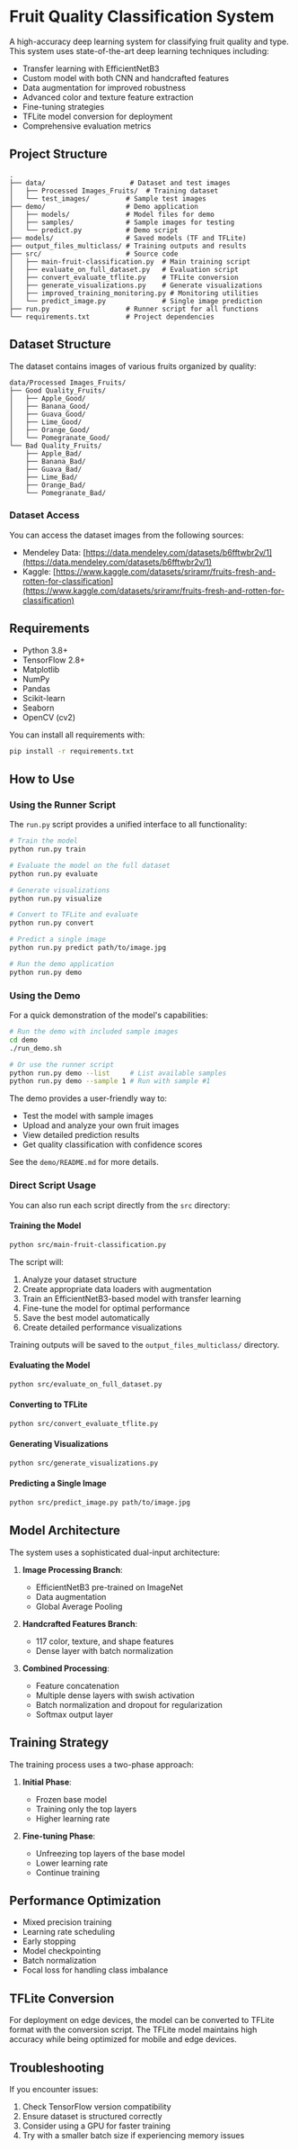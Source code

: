 # Fruit Quality Classification System

A high-accuracy deep learning system for classifying fruit quality and type. This system uses state-of-the-art deep learning techniques including:

- Transfer learning with EfficientNetB3
- Custom model with both CNN and handcrafted features
- Data augmentation for improved robustness
- Advanced color and texture feature extraction
- Fine-tuning strategies
- TFLite model conversion for deployment
- Comprehensive evaluation metrics

## Project Structure

```
.
├── data/                     # Dataset and test images
│   ├── Processed Images_Fruits/  # Training dataset
│   └── test_images/         # Sample test images
├── demo/                    # Demo application
│   ├── models/              # Model files for demo
│   ├── samples/             # Sample images for testing
│   └── predict.py           # Demo script
├── models/                  # Saved models (TF and TFLite)
├── output_files_multiclass/ # Training outputs and results
├── src/                     # Source code
│   ├── main-fruit-classification.py  # Main training script
│   ├── evaluate_on_full_dataset.py   # Evaluation script
│   ├── convert_evaluate_tflite.py    # TFLite conversion
│   ├── generate_visualizations.py    # Generate visualizations
│   ├── improved_training_monitoring.py # Monitoring utilities
│   └── predict_image.py              # Single image prediction
├── run.py                   # Runner script for all functions
└── requirements.txt         # Project dependencies
```

## Dataset Structure

The dataset contains images of various fruits organized by quality:

```
data/Processed Images_Fruits/
├── Good Quality_Fruits/
│   ├── Apple_Good/
│   ├── Banana_Good/
│   ├── Guava_Good/
│   ├── Lime_Good/
│   ├── Orange_Good/
│   └── Pomegranate_Good/
└── Bad Quality_Fruits/
    ├── Apple_Bad/
    ├── Banana_Bad/
    ├── Guava_Bad/
    ├── Lime_Bad/
    ├── Orange_Bad/
    └── Pomegranate_Bad/
```

### Dataset Access

You can access the dataset images from the following sources:

- Mendeley Data: [https://data.mendeley.com/datasets/b6fftwbr2v/1](https://data.mendeley.com/datasets/b6fftwbr2v/1)
- Kaggle: [https://www.kaggle.com/datasets/sriramr/fruits-fresh-and-rotten-for-classification](https://www.kaggle.com/datasets/sriramr/fruits-fresh-and-rotten-for-classification)

## Requirements

- Python 3.8+
- TensorFlow 2.8+
- Matplotlib
- NumPy
- Pandas
- Scikit-learn
- Seaborn
- OpenCV (cv2)

You can install all requirements with:

```bash
pip install -r requirements.txt
```

## How to Use

### Using the Runner Script

The `run.py` script provides a unified interface to all functionality:

```bash
# Train the model
python run.py train

# Evaluate the model on the full dataset
python run.py evaluate

# Generate visualizations
python run.py visualize

# Convert to TFLite and evaluate
python run.py convert

# Predict a single image
python run.py predict path/to/image.jpg

# Run the demo application
python run.py demo
```

### Using the Demo

For a quick demonstration of the model's capabilities:

```bash
# Run the demo with included sample images
cd demo
./run_demo.sh

# Or use the runner script
python run.py demo --list     # List available samples
python run.py demo --sample 1 # Run with sample #1
```

The demo provides a user-friendly way to:

- Test the model with sample images
- Upload and analyze your own fruit images
- View detailed prediction results
- Get quality classification with confidence scores

See the `demo/README.md` for more details.

### Direct Script Usage

You can also run each script directly from the `src` directory:

#### Training the Model

```bash
python src/main-fruit-classification.py
```

The script will:

1. Analyze your dataset structure
2. Create appropriate data loaders with augmentation
3. Train an EfficientNetB3-based model with transfer learning
4. Fine-tune the model for optimal performance
5. Save the best model automatically
6. Create detailed performance visualizations

Training outputs will be saved to the `output_files_multiclass/` directory.

#### Evaluating the Model

```bash
python src/evaluate_on_full_dataset.py
```

#### Converting to TFLite

```bash
python src/convert_evaluate_tflite.py
```

#### Generating Visualizations

```bash
python src/generate_visualizations.py
```

#### Predicting a Single Image

```bash
python src/predict_image.py path/to/image.jpg
```

## Model Architecture

The system uses a sophisticated dual-input architecture:

1. **Image Processing Branch**:

   - EfficientNetB3 pre-trained on ImageNet
   - Data augmentation
   - Global Average Pooling

2. **Handcrafted Features Branch**:

   - 117 color, texture, and shape features
   - Dense layer with batch normalization

3. **Combined Processing**:
   - Feature concatenation
   - Multiple dense layers with swish activation
   - Batch normalization and dropout for regularization
   - Softmax output layer

## Training Strategy

The training process uses a two-phase approach:

1. **Initial Phase**:

   - Frozen base model
   - Training only the top layers
   - Higher learning rate

2. **Fine-tuning Phase**:
   - Unfreezing top layers of the base model
   - Lower learning rate
   - Continue training

## Performance Optimization

- Mixed precision training
- Learning rate scheduling
- Early stopping
- Model checkpointing
- Batch normalization
- Focal loss for handling class imbalance

## TFLite Conversion

For deployment on edge devices, the model can be converted to TFLite format with the conversion script. The TFLite model maintains high accuracy while being optimized for mobile and edge devices.

## Troubleshooting

If you encounter issues:

1. Check TensorFlow version compatibility
2. Ensure dataset is structured correctly
3. Consider using a GPU for faster training
4. Try with a smaller batch size if experiencing memory issues
